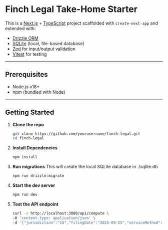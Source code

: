 # Finch Legal Take-Home Starter

This is a [Next.js](https://nextjs.org) + [TypeScript](https://www.typescriptlang.org/) project scaffolded with `create-next-app` and extended with:

- [Drizzle ORM](https://orm.drizzle.team/)  
- [SQLite](https://www.sqlite.org/) (local, file-based database)  
- [Zod](https://zod.dev/) for input/output validation  
- [Vitest](https://vitest.dev/) for testing  

---

## Prerequisites
- Node.js v18+  
- npm (bundled with Node)

---

## Getting Started

1. **Clone the repo**
   ```bash
   git clone https://github.com/yourusername/finch-legal.git
   cd finch-legal

2. **Install Dependencies**
    ```bash
    npm install

3. **Run migrations**
This will create the local SQLite database in ./sqlite.db
    ```bash
    npm run drizzle:migrate

4. **Start the dev server**
    ```bash
    npm run dev

5. **Test the API endpoint**
    ```bash
    curl -s http://localhost:3000/api/compute \
    -H 'content-type: application/json' \
    -d '{"jurisdiction":"CA","filingDate":"2025-09-25","serviceMethod":"mail"}'
